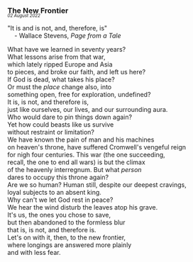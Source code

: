### The New Frontier
<p style="margin:0; margin-top: -1.25rem">
  <em>
    <small><small>02 August 2022</small></small>
  </em>
</p>

"It is and is not, and, therefore, is"  
&nbsp;&nbsp;&nbsp;&nbsp;- Wallace Stevens, *Page from a Tale*

What have we learned in seventy years?  
What lessons arise from that war,  
which lately ripped Europe and Asia  
to pieces, and broke our faith, and left us here?  
If God is dead, what takes his place?  
Or must the *place* change also, into  
something open, free for exploration, undefined?  
It is, is not, and therefore is,  
just like ourselves, our lives, and our surrounding aura.  
Who would dare to pin things down again?  
Yet how could beasts like us survive  
without restraint or limitation?  
We have known the pain of man and his machines  
on heaven's throne, have suffered Cromwell's vengeful reign  
for nigh four centuries. This war (the one succeeding,  
recall, the one to end all wars) is but the climax  
of the heavenly interregnum. But what *person*  
dares to occupy this throne again?  
Are we so human? Human still, despite our deepest cravings,  
loyal subjects to an absent king.  
Why can't we let God rest in peace?  
We hear the wind disturb the leaves atop his grave.  
It's us, the ones you chose to save,  
but then abandoned to the formless blur  
that is, is not, and therefore is.  
Let's on with it, then, to the new frontier,  
where longings are answered more plainly  
and with less fear.  